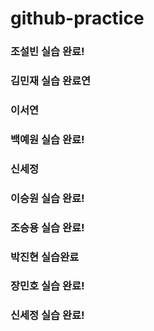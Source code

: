 # github-practice

### 조설빈 실습 완료!
### 김민재 실습 완료연
### 이서연
### 백예원 실습 완료!
### 신세정
### 이승원 실습 완료!
### 조승용 실습 완료!
### 박진현 실습완료
### 장민호 실습 완료!
### 신세정 실습 완료!
